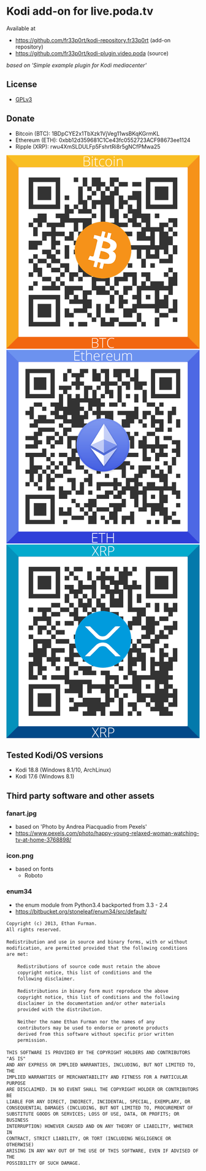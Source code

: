 # Kodi add-on for live.poda.tv

Available at 
- https://github.com/fr33p0rt/kodi-repository.fr33p0rt (add-on repository)
- https://github.com/fr33p0rt/kodi-plugin.video.poda (source) 

_based on 'Simple example plugin for Kodi mediacenter'_

## License
- [GPLv3](http://www.gnu.org/copyleft/gpl.html)

## Donate

- Bitcoin (BTC): 1BDpCYE2x1TbXzk1VjVeg11wsBKqKGrmKL
- Ethereum (ETH): 0xbb12d359681C1Ce43fc0552723ACF98673ee1124
- Ripple (XRP): rwu4XmSLDULFp5FshrtRi8r5gNCfPMwa25

![BTC: 1BDpCYE2x1TbXzk1VjVeg11wsBKqKGrmKL](resources/donate/Bitcoin_QR.png)
![ETH: 0xbb12d359681C1Ce43fc0552723ACF98673ee1124](resources/donate/Ethereum_QR.png)
![XRP: rwu4XmSLDULFp5FshrtRi8r5gNCfPMwa25](resources/donate/XRP_QR.png)

## Tested Kodi/OS versions
- Kodi 18.8 (Windows 8.1/10, ArchLinux)
- Kodi 17.6 (Windows 8.1)

## Third party software and other assets

### fanart.jpg
- based on 'Photo by Andrea Piacquadio from Pexels'
- https://www.pexels.com/photo/happy-young-relaxed-woman-watching-tv-at-home-3768898/

### icon.png
- based on fonts
  - Roboto

### enum34
- the enum module from Python3.4 backported from 3.3 - 2.4
- https://bitbucket.org/stoneleaf/enum34/src/default/

```
Copyright (c) 2013, Ethan Furman.
All rights reserved.

Redistribution and use in source and binary forms, with or without
modification, are permitted provided that the following conditions
are met:

    Redistributions of source code must retain the above
    copyright notice, this list of conditions and the
    following disclaimer.

    Redistributions in binary form must reproduce the above
    copyright notice, this list of conditions and the following
    disclaimer in the documentation and/or other materials
    provided with the distribution.

    Neither the name Ethan Furman nor the names of any
    contributors may be used to endorse or promote products
    derived from this software without specific prior written
    permission.

THIS SOFTWARE IS PROVIDED BY THE COPYRIGHT HOLDERS AND CONTRIBUTORS "AS IS"
AND ANY EXPRESS OR IMPLIED WARRANTIES, INCLUDING, BUT NOT LIMITED TO, THE
IMPLIED WARRANTIES OF MERCHANTABILITY AND FITNESS FOR A PARTICULAR PURPOSE
ARE DISCLAIMED. IN NO EVENT SHALL THE COPYRIGHT HOLDER OR CONTRIBUTORS BE
LIABLE FOR ANY DIRECT, INDIRECT, INCIDENTAL, SPECIAL, EXEMPLARY, OR
CONSEQUENTIAL DAMAGES (INCLUDING, BUT NOT LIMITED TO, PROCUREMENT OF
SUBSTITUTE GOODS OR SERVICES; LOSS OF USE, DATA, OR PROFITS; OR BUSINESS
INTERRUPTION) HOWEVER CAUSED AND ON ANY THEORY OF LIABILITY, WHETHER IN
CONTRACT, STRICT LIABILITY, OR TORT (INCLUDING NEGLIGENCE OR OTHERWISE)
ARISING IN ANY WAY OUT OF THE USE OF THIS SOFTWARE, EVEN IF ADVISED OF THE
POSSIBILITY OF SUCH DAMAGE.
```
